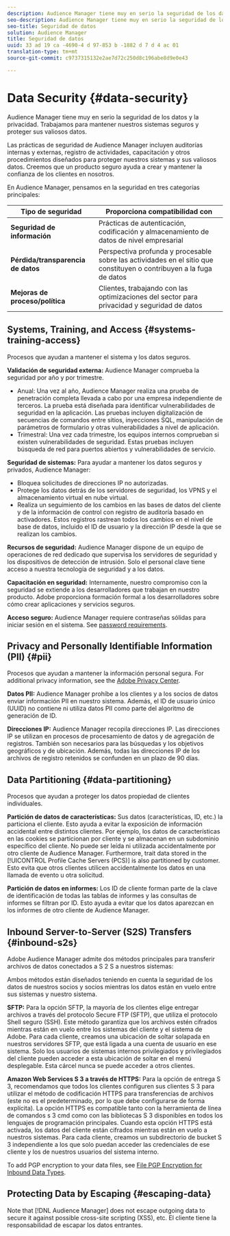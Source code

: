 ```yaml
---
description: Audience Manager tiene muy en serio la seguridad de los datos y la privacidad. Trabajamos para mantener nuestros sistemas seguros y proteger sus valiosos datos.
seo-description: Audience Manager tiene muy en serio la seguridad de los datos y la privacidad. Trabajamos para mantener nuestros sistemas seguros y proteger sus valiosos datos.
seo-title: Seguridad de datos
solution: Audience Manager
title: Seguridad de datos
uuid: 33 ad 19 ca -4690-4 d 97-853 b -1882 d 7 d 4 ac 01
translation-type: tm+mt
source-git-commit: c9737315132e2ae7d72c250d8c196abe8d9e0e43

---
```



# Data Security {#data-security}

Audience Manager tiene muy en serio la seguridad de los datos y la privacidad. Trabajamos para mantener nuestros sistemas seguros y proteger sus valiosos datos.

Las prácticas de seguridad de Audience Manager incluyen auditorías internas y externas, registro de actividades, capacitación y otros procedimientos diseñados para proteger nuestros sistemas y sus valiosos datos. Creemos que un producto seguro ayuda a crear y mantener la confianza de los clientes en nosotros.

En Audience Manager, pensamos en la seguridad en tres categorías principales:

| Tipo de seguridad | Proporciona compatibilidad con |
|---|---|
| **Seguridad de información** | Prácticas de autenticación, codificación y almacenamiento de datos de nivel empresarial |
| **Pérdida/transparencia de datos** | Perspectiva profunda y procesable sobre las actividades en el sitio que constituyen o contribuyen a la fuga de datos |
| **Mejoras de proceso/política** | Clientes, trabajando con las optimizaciones del sector para privacidad y seguridad de datos |

## Systems, Training, and Access {#systems-training-access}

Procesos que ayudan a mantener el sistema y los datos seguros.

**Validación de seguridad externa:** Audience Manager comprueba la seguridad por año y por trimestre.

* Anual: Una vez al año, Audience Manager realiza una prueba de penetración completa llevada a cabo por una empresa independiente de terceros. La prueba está diseñada para identificar vulnerabilidades de seguridad en la aplicación. Las pruebas incluyen digitalización de secuencias de comandos entre sitios, inyecciones SQL, manipulación de parámetros de formulario y otras vulnerabilidades a nivel de aplicación.
* Trimestral: Una vez cada trimestre, los equipos internos comprueban si existen vulnerabilidades de seguridad. Estas pruebas incluyen búsqueda de red para puertos abiertos y vulnerabilidades de servicio.

**Seguridad de sistemas:** Para ayudar a mantener los datos seguros y privados, Audience Manager:

* Bloquea solicitudes de direcciones IP no autorizadas.
* Protege los datos detrás de los servidores de seguridad, los VPNS y el almacenamiento virtual en nube virtual.
* Realiza un seguimiento de los cambios en las bases de datos del cliente y de la información de control con registro de auditoría basado en activadores. Estos registros rastrean todos los cambios en el nivel de base de datos, incluido el ID de usuario y la dirección IP desde la que se realizan los cambios.

**Recursos de seguridad:** Audience Manager dispone de un equipo de operaciones de red dedicado que supervisa los servidores de seguridad y los dispositivos de detección de intrusión. Solo el personal clave tiene acceso a nuestra tecnología de seguridad y a los datos.

**Capacitación en seguridad:** Internamente, nuestro compromiso con la seguridad se extiende a los desarrolladores que trabajan en nuestro producto. Adobe proporciona formación formal a los desarrolladores sobre cómo crear aplicaciones y servicios seguros.

**Acceso seguro:** Audience Manager requiere contraseñas sólidas para iniciar sesión en el sistema. See [password requirements](../../reference/password-requirements.md).

## Privacy and Personally Identifiable Information (PII) {#pii}

Procesos que ayudan a mantener la información personal segura. For additional privacy information, see the [Adobe Privacy Center](https://www.adobe.com/privacy/advertising-services.html).

**Datos PII:** Audience Manager prohíbe a los clientes y a los socios de datos enviar información PII en nuestro sistema. Además, el ID de usuario único (UUID) no contiene ni utiliza datos PII como parte del algoritmo de generación de ID.

**Direcciones IP:** Audience Manager recopila direcciones IP. Las direcciones IP se utilizan en procesos de procesamiento de datos y de agregación de registros. También son necesarios para las búsquedas y los objetivos geográficos y de ubicación. Además, todas las direcciones IP de los archivos de registro retenidos se confunden en un plazo de 90 días.

## Data Partitioning {#data-partitioning}

Procesos que ayudan a proteger los datos propiedad de clientes individuales.

**Partición de datos de características:** Sus datos (características, ID, etc.) la particiona el cliente. Esto ayuda a evitar la exposición de información accidental entre distintos clientes. Por ejemplo, los datos de características en las cookies se particionan por cliente y se almacenan en un subdominio específico del cliente. No puede ser leída ni utilizada accidentalmente por otro cliente de Audience Manager. Furthermore, trait data stored in the [!UICONTROL Profile Cache Servers (PCS)] is also partitioned by customer. Esto evita que otros clientes utilicen accidentalmente los datos en una llamada de evento u otra solicitud.

**Partición de datos en informes:** Los ID de cliente forman parte de la clave de identificación de todas las tablas de informes y las consultas de informes se filtran por ID. Esto ayuda a evitar que los datos aparezcan en los informes de otro cliente de Audience Manager.

## Inbound Server-to-Server (S2S) Transfers {#inbound-s2s}

Adobe Audience Manager admite dos métodos principales para transferir archivos de datos conectados a S 2 S a nuestros sistemas:

Ambos métodos están diseñados teniendo en cuenta la seguridad de los datos de nuestros socios y socios mientras los datos están en vuelo entre sus sistemas y nuestro sistema.

**SFTP:** Para la opción SFTP, la mayoría de los clientes elige entregar archivos a través del protocolo Secure FTP (SFTP), que utiliza el protocolo Shell seguro (SSH). Este método garantiza que los archivos estén cifrados mientras están en vuelo entre los sistemas del cliente y el sistema de Adobe. Para cada cliente, creamos una ubicación de soltar solapada en nuestros servidores SFTP, que está ligada a una cuenta de usuario en ese sistema. Solo los usuarios de sistemas internos privilegiados y privilegiados del cliente pueden acceder a esta ubicación de soltar en el menú desplegable. Esta cárcel nunca se puede acceder a otros clientes.

**Amazon Web Services S 3 a través de HTTPS:** Para la opción de entrega S 3, recomendamos que todos los clientes configuren sus clientes S 3 para utilizar el método de codificación HTTPS para transferencias de archivos (este no es el predeterminado, por lo que debe configurarse de forma explícita). La opción HTTPS es compatible tanto con la herramienta de línea de comandos s 3 cmd como con las bibliotecas S 3 disponibles en todos los lenguajes de programación principales. Cuando esta opción HTTPS está activada, los datos del cliente están cifrados mientras están en vuelo a nuestros sistemas. Para cada cliente, creamos un subdirectorio de bucket S 3 independiente a los que solo puedan acceder las credenciales de ese cliente y los de nuestros usuarios del sistema interno.

To add PGP encryption to your data files, see [File PGP Encryption for Inbound Data Types](../../integration/sending-audience-data/batch-data-transfer-explained/inbound-file-encryption.md).

## Protecting Data by Escaping {#escaping-data}

Note that [!DNL Audience Manager] does not escape outgoing data to secure it against possible cross-site scripting (XSS), etc. El cliente tiene la responsabilidad de escapar los datos entrantes.

